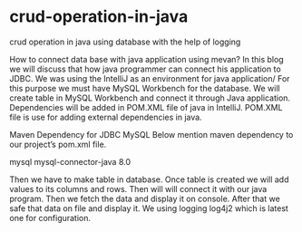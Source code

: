 # crud-operation-in-java
crud operation in java using database with the help of logging

How to connect data base with java application using mevan?
In this blog we will discuss that how java programmer can connect his application to JDBC. We was using the IntelliJ as an environment for java application/ For this purpose we must have MySQL Workbench for the database. We will create table in MySQL Workbench and connect it through Java application. Dependencies will be added  in POM.XML file of java in IntelliJ. POM.XML file is use for adding external dependencies in java.

Maven Dependency for JDBC MySQL
Below mention maven dependency to our project’s pom.xml file.

<dependency>
 <groupId>mysql</groupId>
 <artifactId>mysql-connector-java</artifactId>
 <version>8.0</version>
</dependency>

Then we have to make table in database. Once table is created we will add values to its columns and rows. Then will will connect it with our java program. Then we fetch the data and display it on console. After that we safe that data on file and display it. We using logging log4j2 which is latest one for configuration.
